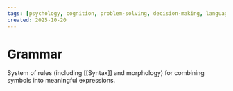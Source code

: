 ```yaml
---
tags: [psychology, cognition, problem-solving, decision-making, language, intelligence, testing, heuristics, bias]
created: 2025-10-20
---
```

# Grammar

System of rules (including [[Syntax]] and morphology) for combining symbols into meaningful expressions.
